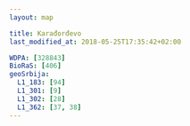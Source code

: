```yaml
---
layout: map

title: Karađorđevo
last_modified_at: 2018-05-25T17:35:42+02:00

WDPA: [328843]
BioRaS: [406]
geoSrbija:
  L1_183: [94]
  L1_301: [9]
  L1_302: [28]
  L1_362: [37, 38]
---
```

